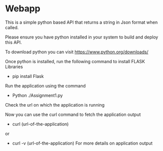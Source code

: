 # Webapp

This is a simple python based API that returns a string in Json format when called.

Please ensure you have python installed in your system to build and deploy this API.

To download python you can visit  https://www.python.org/downloads/ 

Once python is installed, run the following command to install FLASK Libraries
- pip install Flask

Run the application using the command
- Python ./Assignment1.py

Check the url on which the application is running

Now you can use the curl command to fetch the application output
- curl (url-of-the-application) 

or 
- curl -v (url-of-the-application)
For more details on application output


